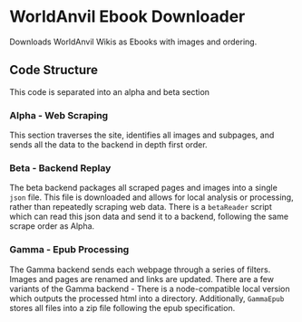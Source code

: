 # WorldAnvil Ebook Downloader

Downloads WorldAnvil Wikis as Ebooks with images and ordering.

## Code Structure
This code is separated into an alpha and beta section

### Alpha - Web Scraping
This section traverses the site, identifies all images and subpages,
and sends all the data to the backend in
depth first order.

### Beta - Backend Replay

The beta backend packages all scraped pages and images into a single `json` file. 
This file is downloaded and allows for local analysis or processing, rather than
repeatedly scraping web data. There is a `betaReader` script which can read
this json data and send it to a backend, following the same scrape order as 
Alpha.

### Gamma - Epub Processing

The Gamma backend sends each webpage through a series of filters. Images and pages
are renamed and links are updated. There are a few variants of the Gamma backend - 
There is a node-compatible local version which outputs the processed html into a 
directory. Additionally, `GammaEpub` stores all files into a zip file following 
the epub specification.
